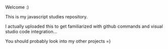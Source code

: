 Welcome :)

This is my javascript studies repository.

I actually uploaded this to get familiarized with github commands and visual studio code integration...

You should probably look into my other projects =)